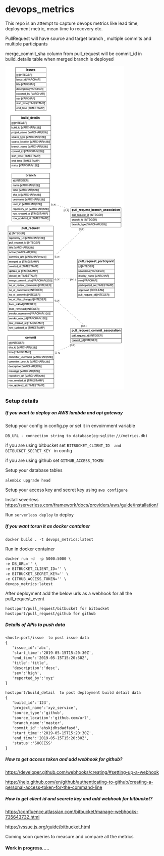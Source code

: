 # devops_metrics
This repo is an attempt to capture devops metrics like lead time, deployment metric, mean time to recovery etc.



PullRequest will have source and target branch , multiple commits and multiple participants

merge_commit_sha  column from pull_request  will be commit_id in build_details table when merged branch is deployed



![Alt text](db_schema.png?raw=true "Title")


### Setup details 

##### If you want to deploy on AWS lambda and api gateway 

Setup your config in config.py or set it in envoirnment variable

```DB_URL - connection string to database(eg:sqlite:///metrics.db)```

if you are using bitbucket set  ```BITBUCKET_CLIENT_ID  and BITBUCKET_SECRET_KEY ``` in config

if you are using github  set ```GITHUB_ACCESS_TOKEN ```


Setup your database tables

```alembic upgrade head ```

Setup your access key and secret key using ```aws configure```

Install severless  https://serverless.com/framework/docs/providers/aws/guide/installation/


Run ```serverless deploy``` to deploy 



##### If you want torun it as docker container 

```docker build . -t devops_metrics:latest```

Run in docker container 

```
docker run -d  -p 5000:5000 \
-e DB_URL='' \
-e BITBUCKET_CLIENT_ID='' \
-e BITBUCKET_SECRET_KEY='' \
-e GITHUB_ACCESS_TOKEN='' \
devops_metrics:latest
```

After deployment add the below  urls as a webhook for all the pull_request_event
```
host:port/pull_request/bitbucket for bitbucket
host:port/pull_request/github for github
```

##### Details of APIs to push data


```
<host>:port/issue  to post issue data
{ 
   'issue_id':'abc',
   'start_time':'2019-05-15T15:20:30Z',
   'end_time':'2019-05-15T15:20:30Z',
   'title':'title',
   'description':'desc',
   'sev':'high',
   'reported_by':'xyz'
}
```
```
host:port/build_detail  to post deployment build detail data
{ 
   'build_id':'123',
   'project_name':'xyz_service',
   'source_type':'github',
   'source_location':'github.com/url',
   'branch_name':'master',
   'commit_id':'ahskjdhsdadfasd',
   'start_time':'2019-05-15T15:20:30Z',
   'end_time':'2019-05-15T15:20:30Z',
   'status':'SUCCESS'
}
```



##### How to get access token and add webhook for github?
https://developer.github.com/webhooks/creating/#setting-up-a-webhook

https://help.github.com/en/github/authenticating-to-github/creating-a-personal-access-token-for-the-command-line


##### How to get client id and secrete key   and add webhook for bitbucket?
https://confluence.atlassian.com/bitbucket/manage-webhooks-735643732.html

https://vssue.js.org/guide/bitbucket.html



Coming soon queries to measure and compare all the metrics

#### Work in progress.....